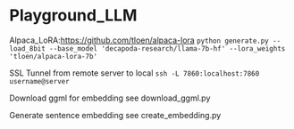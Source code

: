 # Playground_LLM

Alpaca_LoRA:https://github.com/tloen/alpaca-lora
```python generate.py --load_8bit --base_model 'decapoda-research/llama-7b-hf' --lora_weights 'tloen/alpaca-lora-7b'```

SSL Tunnel from remote server to local
```ssh -L 7860:localhost:7860 username@server```

Download ggml for embedding
see download_ggml.py

Generate sentence embedding
see create_embedding.py
